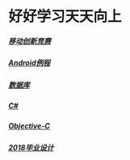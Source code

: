 # 好好学习天天向上

##### [移动创新竞赛](https://hbu.github.io/MobileTeminalContest/)
##### [Android例程](https://github.com/HBU/AndroidDemo)
##### [数据库](https://hbu.github.io/DataBase/)
##### [C#](https://github.com/HBU/C-Sharp.net)
##### [Objective-C](https://github.com/HBU/Apple)
##### [2018毕业设计](https://github.com/HBU/HBU.github.io/blob/master/html/2018.md)

